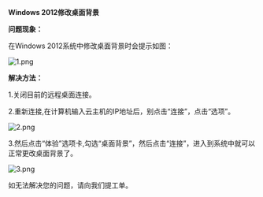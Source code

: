 **Windows 2012修改桌面背景**

**问题现象：**

在Windows 2012系统中修改桌面背景时会提示如图：

![1.png](https://img1.jcloudcs.com/cms/2dded853-f8d1-4019-ba8f-c2d4ca56c91e20171120175235.png)

**解决方法：**

1.关闭目前的远程桌面连接。

2.重新连接,在计算机输入云主机的IP地址后，别点击“连接”，点击“选项”。

![2.png](https://img1.jcloudcs.com/cms/0fdd2b7c-38ba-4ac6-8729-c1e597f5422620171120175428.png)

3.然后点击“体验”选项卡,勾选“桌面背景”，然后点击“连接”，进入到系统中就可以正常更改桌面背景了。

![3.png](https://img1.jcloudcs.com/cms/8f0da8df-7d91-42c4-ac42-138ba6bcfedf20171120175539.png)

如无法解决您的问题，请向我们提工单。